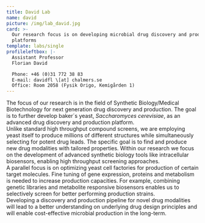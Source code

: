 ```yaml
---
title: David Lab
name: david
picture: /img/lab_david.jpg
card: >-
  Our research focus is on developing microbial drug discovery and production
  platforms
template: labs/single
profileleftbox: |-
  Assistant Professor  
  Florian David

  Phone: +46 (0)31 772 38 83    
  E-mail: davidfl \[at] chalmers.se  
  Office: Room 2058 (Fysik Origo, Kemigården 1)
---
```

The focus of our research is in the field of Synthetic Biology/Medical Biotechnology for next generation drug discovery and production. 
The goal is to further develop baker´s yeast, _Saccharomyces cerevisiae_, as an advanced drug discovery and production platform.  
Unlike standard high throughput compound screens, we are employing yeast itself to produce millions of different structures while simultaneously selecting for potent drug leads. The specific goal is to find and produce new drug modalities with tailored properties. Within our research we focus on the development of advanced synthetic biology tools like intracellular biosensors, enabling high throughput screening approaches.  
A parallel focus is on optimizing yeast cell factories for production of certain target molecules. Fine tuning of gene expression, proteins and metabolism is needed to increase production capacities. For example, combining genetic libraries and metabolite responsive biosensors enables us to selectively screen for better performing production strains.     
Developing a discovery and production pipeline for novel drug modalities will lead to a better understanding on underlying drug design principles and will enable cost-effective microbial production in the long-term.
